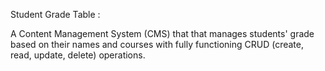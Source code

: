 Student Grade Table : <br>

A Content Management System (CMS) that that manages students' grade based on their names and courses with fully functioning CRUD (create, read, update, delete) operations.

